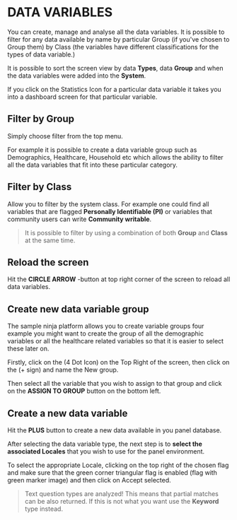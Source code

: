 # DATA VARIABLES

You can create, manage and analyse all the data variables. It is possible to filter for any data available by name by particular Group (if you've chosen to Group them) by Class (the variables have different classifications for the types of data variable.)

It is possible to sort the screen view by data **Types**, data **Group** and when the data variables were added into the **System**.

If you click on the Statistics Icon for a particular data variable it takes you into a dashboard screen for that particular variable.

## Filter by Group

Simply choose filter from the top menu.

For example it is possible to create a data variable group such as Demographics, Healthcare, Household etc which allows the ability to filter all the data variables that fit into these particular category.


## Filter by Class

Allow you to filter by the system class. For example one could find all variables that are flagged **Personally Identifiable (PI)** or variables that community users can write **Community writable**.

> It is possible to filter by using a combination of both **Group** and **Class** at the same time.

## Reload the screen

Hit the **CIRCLE ARROW** -button at top right corner of the screen to reload all data variables.

## Create new data variable group

The sample ninja platform allows you to create variable groups four example you might want to create the group of all the demographic variables or all the healthcare related variables so that it is easier to select these later on.

Firstly, click on the (4 Dot Icon) on the Top Right of the screen, then click on the (+ sign) and name the New group.

Then select all the variable that you wish to assign to that group and click on the **ASSIGN TO GROUP** button on the bottom left.

## Create a new data variable

Hit the **PLUS** button to create a new data available in you panel database.

After selecting the data variable type, the next step is to **select the associated Locales** that you wish to use for the panel environment.

To select the appropriate Locale, clicking on the top right of the chosen flag and make sure that the green corner triangular flag is enabled (flag with green marker image) and then click on Accept selected.

> Text question types are analyzed! This means that partial matches can be also returned. If this is not what you want use the **Keyword** type instead.
